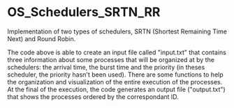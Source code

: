 # OS_Schedulers_SRTN_RR
Implementation of two types of schedulers, SRTN (Shortest Remaining Time Next) and Round Robin.

The code above is able to create an input file called "input.txt" that contains three information about some processes that will be organized at by the schedulers: the arrival time, the burst time and the priority (in theses scheduler, the priority hasn't been used). There are some functions to help the organization and visualization of the entire execution of the processes.
At the final of the execution, the code generates an output file ("output.txt") that shows the processes ordered by the correspondant ID.
